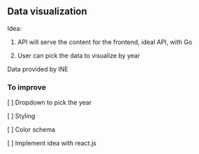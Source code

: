 ## Data visualization ##

Idea:

1. API will serve the content for the frontend, ideal API, with Go

2. User can pick the data to visualize by year

Data provided by INE 

### To improve ###

  [ ] Dropdown to pick the year

  [ ] Styling

  [ ] Color schema

  [ ] Implement idea with react.js